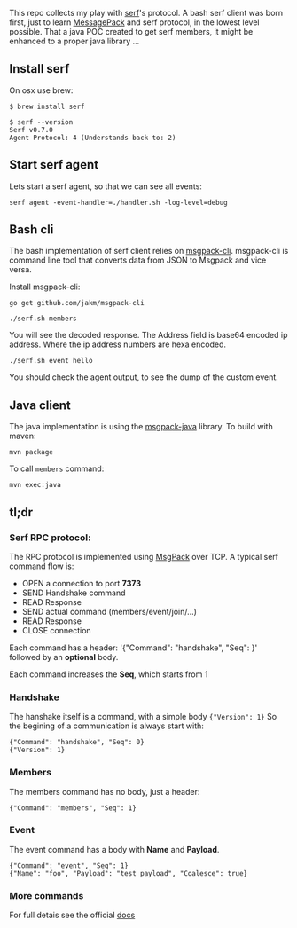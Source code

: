 This repo collects my play with [serf](http://serfdom.io)'s protocol.
A bash serf client was born first, just to learn [MessagePack](http://msgpack.org) and serf protocol, in the lowest level possible.
That a java POC created to get serf members, it might be enhanced to a proper java library ...

## Install serf

On osx use brew:
```
$ brew install serf

$ serf --version
Serf v0.7.0
Agent Protocol: 4 (Understands back to: 2)
```

## Start serf agent

Lets start a serf agent, so that we can see all events:

```
serf agent -event-handler=./handler.sh -log-level=debug
```

## Bash cli

The bash implementation of serf client relies on [msgpack-cli](https://github.com/jakm/msgpack-cli).
msgpack-cli is command line tool that converts data from JSON to Msgpack and vice versa.

Install msgpack-cli:
```
go get github.com/jakm/msgpack-cli
```

```
./serf.sh members
```
You will see the decoded response. The Address field is base64 encoded ip address.
Where the ip address numbers are hexa encoded.


```
./serf.sh event hello
```
You should check the agent output, to see the dump of the custom event.

## Java client

The java implementation is using the [msgpack-java](https://github.com/msgpack/msgpack-java) library.
To build with maven:
```
mvn package
```

To call `members` command:
```
mvn exec:java
```

## tl;dr

### Serf RPC protocol:

The RPC protocol is implemented using [MsgPack](http://msgpack.org) over TCP.
A typical serf command flow is:
- OPEN a connection to port **7373**
- SEND Handshake command
- READ Response
- SEND actual command (members/event/join/...)
- READ Response
- CLOSE connection

Each command has a header: '{"Command": "handshake", "Seq": <num>}' followed by an **optional** body.

Each command increases the **Seq**, which starts from 1

### Handshake
The hanshake itself is a command, with a simple body `{"Version": 1}`
So the begining of a communication is always start with:
```
{"Command": "handshake", "Seq": 0}
{"Version": 1}
```

### Members

The members command has no body, just a header:
```
{"Command": "members", "Seq": 1}
```

### Event

The event command has a body with **Name** and **Payload**.
```
{"Command": "event", "Seq": 1}
{"Name": "foo", "Payload": "test payload", "Coalesce": true}

```

### More commands

For full detais see the official [docs](http://msgpack.org)
